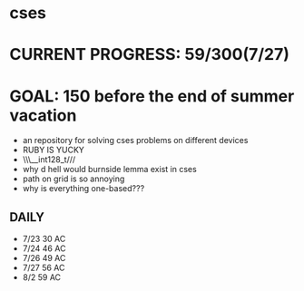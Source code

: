 # cses
# CURRENT PROGRESS: 59/300(7/27)
# GOAL: 150 before the end of summer vacation
- an repository for solving cses problems on different devices
- RUBY IS YUCKY
- \\\\\\__int128_t///
- why d hell would burnside lemma exist in cses
- path on grid is so annoying
- why is everything one-based???
## DAILY
- 7/23 30 AC
- 7/24 46 AC
- 7/26 49 AC
- 7/27 56 AC
- 8/2  59 AC 
